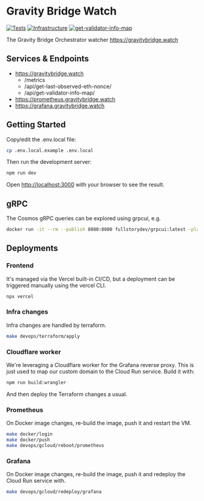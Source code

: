 # Gravity Bridge Watch

[![Tests](https://github.com/AndreMiras/gravitybridge-watch/actions/workflows/tests.yml/badge.svg)](https://github.com/AndreMiras/gravitybridge-watch/actions/workflows/tests.yml)
[![Infrastructure](https://github.com/AndreMiras/gravitybridge-watch/actions/workflows/infrastructure.yml/badge.svg)](https://github.com/AndreMiras/gravitybridge-watch/actions/workflows/infrastructure.yml)
[![get-validator-info-map](https://github.com/AndreMiras/gravitybridge-watch/actions/workflows/get-validator-info-map.yml/badge.svg)](https://github.com/AndreMiras/gravitybridge-watch/actions/workflows/get-validator-info-map.yml)

The Gravity Bridge Orchestrator watcher <https://gravitybridge.watch>

## Services & Endpoints

- https://gravitybridge.watch
  - /metrics
  - /api/get-last-observed-eth-nonce/
  - /api/get-validator-info-map/
- https://prometheus.gravitybridge.watch
- https://grafana.gravitybridge.watch

## Getting Started

Copy/edit the .env.local file:

```sh
cp .env.local.example .env.local
```

Then run the development server:

```bash
npm run dev
```

Open [http://localhost:3000](http://localhost:3000) with your browser to see the result.

## gRPC

The Cosmos gRPC queries can be explored using grpcui, e.g.

```sh
docker run -it --rm --publish 8080:8080 fullstorydev/grpcui:latest -plaintext <server>:9090
```

## Deployments

### Frontend

It's managed via the Vercel built-in CI/CD, but a deployment can be triggered manually using the vercel CLI.

```sh
npx vercel
```

### Infra changes

Infra changes are handled by terraform.

```sh
make devops/terraform/apply
```

### Cloudflare worker

We're leveraging a Cloudflare worker for the Grafana reverse proxy.
This is just used to map our custom domain to the Cloud Run service.
Build it with:

```sh
npm run build:wrangler
```

And then deploy the Terraform changes a usual.

### Prometheus

On Docker image changes, re-build the image, push it and restart the VM.

```sh
make docker/login
make docker/push
make devops/gcloud/reboot/prometheus
```

### Grafana

On Docker image changes, re-build the image, push it and redeploy the Cloud Run service with.

```sh
make devops/gcloud/redeploy/grafana
```
